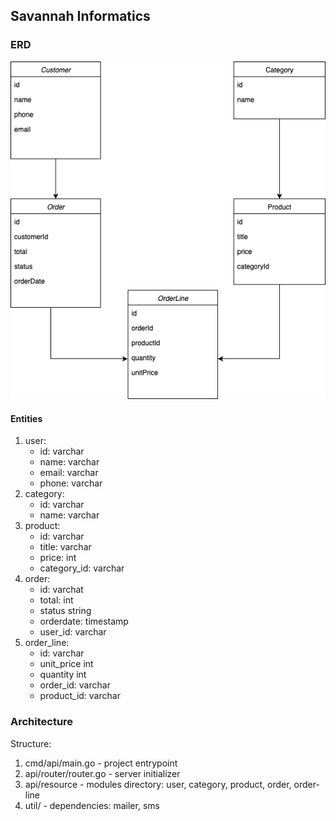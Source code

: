 ## Savannah Informatics

### ERD

![erd](./public/erd.png)

#### Entities
1. user:
	- id: varchar
    - name: varchar 
    - email: varchar
    - phone: varchar
1. category:
    - id: varchar
    - name: varchar
1. product:
	- id: varchar
    - title: varchar
    - price: int
	- category_id: varchar
1. order:
	- id: varchat
    - total: int
    - status string
	- orderdate: timestamp
	- user_id: varchar
1. order_line:
    - id: varchar 
    - unit_price int 
    - quantity int
	- order_id: varchar
	- product_id: varchar

### Architecture 

Structure:
 1. cmd/api/main.go - project entrypoint
 1. api/router/router.go - server initializer
 1. api/resource - modules directory: user, category, product, order, order-line
 1. util/ - dependencies: mailer, sms

